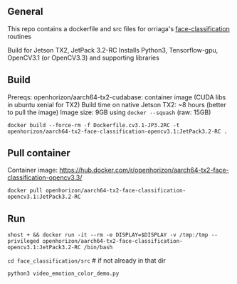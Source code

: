 ## General
This repo contains a dockerfile and src files for orriaga's [face-classification](https://github.com/oarriaga/face_classification) routines

Build for Jetson TX2, JetPack 3.2-RC
Installs Python3, Tensorflow-gpu, OpenCV3.1 (or OpenCV3.3) and supporting libraries

## Build
Prereqs: openhorizon/aarch64-tx2-cudabase:<version> container image (CUDA libs in ubuntu xenial for TX2)
Build time on native Jetson TX2: ~8 hours (better to pull the image) 
Image size: 9GB using `docker --squash` (raw: 15GB)

`docker build --force-rm -f Dockerfile.cv3.1-JP3.2RC -t openhorizon/aarch64-tx2-face-classification-opencv3.1:JetPack3.2-RC .`

## Pull container
Container image: https://hub.docker.com/r/openhorizon/aarch64-tx2-face-classification-opencv3.3/

`docker pull openhorizon/aarch64-tx2-face-classification-opencv3.1:JetPack3.2-RC`

## Run
`xhost + && docker run -it --rm -e DISPLAY=$DISPLAY -v /tmp:/tmp --privileged openhorizon/aarch64-tx2-face-classification-opencv3.1:JetPack3.2-RC /bin/bash`

`cd face_classification/src`   # if not already in that dir

`python3 video_emotion_color_demo.py`
